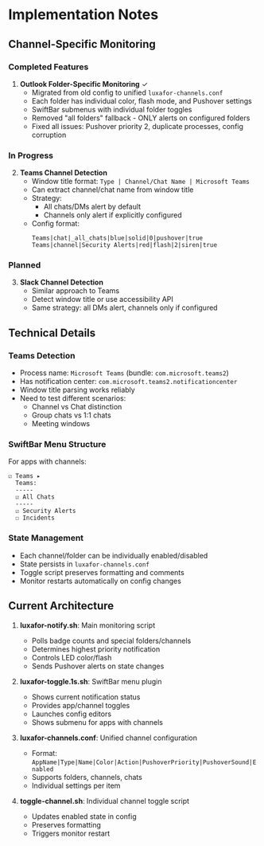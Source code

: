 # Implementation Notes

## Channel-Specific Monitoring

### Completed Features

1. **Outlook Folder-Specific Monitoring** ✓
   - Migrated from old config to unified `luxafor-channels.conf`
   - Each folder has individual color, flash mode, and Pushover settings
   - SwiftBar submenus with individual folder toggles
   - Removed "all folders" fallback - ONLY alerts on configured folders
   - Fixed all issues: Pushover priority 2, duplicate processes, config corruption

### In Progress

2. **Teams Channel Detection**
   - Window title format: `Type | Channel/Chat Name | Microsoft Teams`
   - Can extract channel/chat name from window title
   - Strategy:
     - All chats/DMs alert by default
     - Channels only alert if explicitly configured
   - Config format:
     ```
     Teams|chat|_all_chats|blue|solid|0|pushover|true
     Teams|channel|Security Alerts|red|flash|2|siren|true
     ```

### Planned

3. **Slack Channel Detection**
   - Similar approach to Teams
   - Detect window title or use accessibility API
   - Same strategy: all DMs alert, channels only if configured

## Technical Details

### Teams Detection
- Process name: `Microsoft Teams` (bundle: `com.microsoft.teams2`)
- Has notification center: `com.microsoft.teams2.notificationcenter`
- Window title parsing works reliably
- Need to test different scenarios:
  - Channel vs Chat distinction
  - Group chats vs 1:1 chats
  - Meeting windows

### SwiftBar Menu Structure
For apps with channels:
```
☑ Teams ▸
  Teams:
  -----
  ☑ All Chats
  -----
  ☑ Security Alerts
  ☐ Incidents
```

### State Management
- Each channel/folder can be individually enabled/disabled
- State persists in `luxafor-channels.conf`
- Toggle script preserves formatting and comments
- Monitor restarts automatically on config changes

## Current Architecture

1. **luxafor-notify.sh**: Main monitoring script
   - Polls badge counts and special folders/channels
   - Determines highest priority notification
   - Controls LED color/flash
   - Sends Pushover alerts on state changes

2. **luxafor-toggle.1s.sh**: SwiftBar menu plugin
   - Shows current notification status
   - Provides app/channel toggles
   - Launches config editors
   - Shows submenu for apps with channels

3. **luxafor-channels.conf**: Unified channel configuration
   - Format: `AppName|Type|Name|Color|Action|PushoverPriority|PushoverSound|Enabled`
   - Supports folders, channels, chats
   - Individual settings per item

4. **toggle-channel.sh**: Individual channel toggle script
   - Updates enabled state in config
   - Preserves formatting
   - Triggers monitor restart